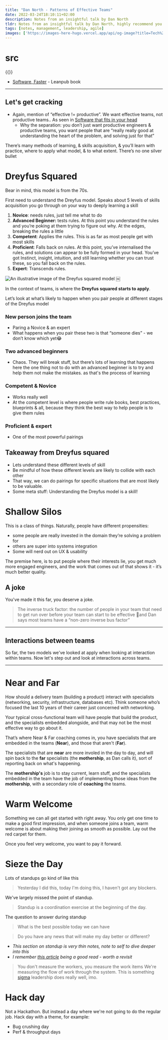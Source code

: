 ```yaml
---
title: "Dan North - Patterns of Effective Teams"
date: 2022-03-24T18:10:11+02:00
description: Notes from an insightful talk by Dan North
tldr: Notes from an insightful talk by Dan North, highly recommend you watch the talk before, or after reading.
tags: [notes, management, leadership, agile]
images: ['https://images-here-hugo.vercel.app/api/og-image?title=Tech%20Talk%3A%20Patterns%20Of%20Effective%20Teams']
---
```


# src
{{<youtube vs7VEsQzKY>}}
- [Software, Faster](https://universities.leanpub.com/softwarefaster) - Leanpub book

---

## Let's get cracking
* Again, mention of “effective != productive”. We want effective teams, not productive teams.. As seen in [Software that fits in your head](https://youtu.be/4Y0tOi7QWqM)
    * Why the separation: you don’t just want productive engineers & productive teams, you want people that are “really really good at understanding the heart of the problem, and solving just for that”

There’s many methods of learning, & skills acquisition, & you’ll learn with practice, where to apply what model, & to what extent. There’s no one silver bullet

# Dreyfus Squared
Bear in mind, this model is from the 70s.

First need to understand the Dreyfus model. Speaks about 5 levels of skills acquisition you go through on your way to deeply learning a skill

1. **Novice**: needs rules, just tell me what to do
2. **Advanced Beginner:** tests rules. At this point you understand the rules and you’re poking at them trying to figure out why. At the edges, breaking the rules a little
3. **Competent**: Applies the rules. This is as far as most people get with most skills
4. **Proficient**:  Falls back on rules. At this point, you’ve internalised the rules, and solutions can appear to be fully formed in your head. You’ve got Instinct, insight, intuition, and still learning whether you can trust these, so you fall back on the rules.
5. **Expert**: Transcends rules. 

![An illustrative image of the Dreyfus squared model](/images/dreyfus.png)
￼

In the context of teams, is where the **Dreyfus squared starts to apply**. 

Let’s look at what’s likely to happen when you pair people at different stages of the Dreyfus model

### New person joins the team
- Paring a Novice & an expert
- What happens when you pair these two is that “someone dies” - we don’t know which yet😂
### Two advanced beginners
- Chaos. They will break stuff, but there’s lots of learning that happens here
the one thing not to do with an advanced beginner is to try and help them not make the mistakes. as that's the process of learning
### Competent & Novice
- Works really well
- At the competent level is where people write rule books, best practices, blueprints & all, because they think the best way to help people is to give them rules

### Proficient & expert
- One of the most powerful pairings

## Takeaway from Dreyfus squared
- Lets understand these different levels of skill
- Be mindful of how these different levels are likely to collide with each other
- That way, we can do pairings for specific situations that are most likely to be valuable.
- Some meta stuff: Understanding the Dreyfus  model is a skill!

# Shallow Silos
This is a class of things. Naturally, people have different propensities:
- some people are really invested in the domain they’re solving a problem for
- others are super into systems integration
- Some will nerd out on UX & usability

The premise here, is to put people where their interests lie, you get much more engaged engineers, and the work that comes out of that shows it - it’s much better quality. 

## A joke
You've made it this far, you deserve a joke.

> The inverse truck factor: the number of people in your team that need to get run over before your team can start to be effective 🤣and Dan says most teams have a “non-zero inverse bus factor”

---

## Interactions between teams
So far, the two models we've looked at apply when looking at interaction within teams. Now let's step out and look at interactions across teams.

---

# Near and Far
How should a delivery team (building a product) interact with specialists (networking, security, infrastructure, databases etc). Think someone who’s focused the last 10 years of their career just concerned with networking.

Your typical cross-functional team will have people that build the product, and the specialists embedded alongside, and that may not be the most effective way to go about it. 

That’s where Near & Far coaching comes in, you have specialists that are embedded in the teams (**Near**), and those that aren't (**Far**).

The specialists that are **near** are more involed in the day to day, and will spin back to the **far** specialists (the **mothership**, as Dan calls it), sort of reporting back on what's happening.

The **mothership's** job is to stay current, learn stuff, and the specialists embedded in the team have the job of implementing those ideas from the **mothership**, with a secondary role of **coaching** the teams.

# Warm Welcome
Something we can all get started with right away. You only get one time to make a good first impression, and when someone joins a team, warm welcome is about making their joining as smooth as possible. Lay out the red carpet for them. 

Once you feel very welcome, you want to pay it forward.

# Sieze the Day
Lots of standups go kind of like this
> Yesterday I did this, today I'm doing this, I haven't got any blockers.

We've largely missed the point of standup.

> Standup is a coordination exercise at the beginning of the day.

The question to answer during standup
> What is the best possible today we can have

> Do you have any news that will make my day better or different?

- *This section on standup is very thin notes, note to self to dive deeper into this*
- *I remember [this article](https://www.martinfowler.com/articles/itsNotJustStandingUp.html) being a good read - worth a revisit*


> You don't measure the workers, you measure the work items
We're measuring the flow of work through the system. This is something [sigma](https://sigmadigital.io) leadership does really well, imo.

# Hack day
Not a Hackathon. But instead a day where we're not going to do the regular job. Hack day with a theme, for example:
- Bug crushing day
- Perf & throughput days